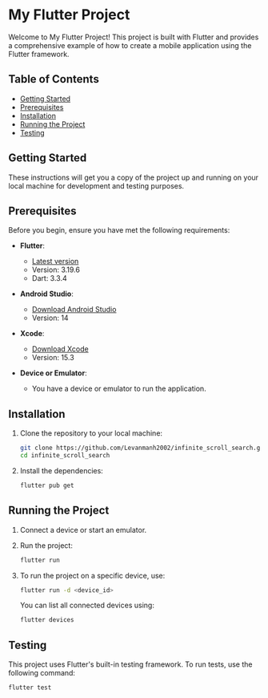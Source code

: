 # My Flutter Project

Welcome to My Flutter Project! This project is built with Flutter and provides a comprehensive example of how to create a mobile application using the Flutter framework.

## Table of Contents

- [Getting Started](#getting-started)
- [Prerequisites](#prerequisites)
- [Installation](#installation)
- [Running the Project](#running-the-project)
- [Testing](#testing)

## Getting Started

These instructions will get you a copy of the project up and running on your local machine for development and testing purposes.

## Prerequisites

Before you begin, ensure you have met the following requirements:

- **Flutter**: 
  - [Latest version](https://flutter.dev/docs/get-started/install)
  - Version: 3.19.6
  - Dart: 3.3.4
  
- **Android Studio**:
  - [Download Android Studio](https://developer.android.com/studio)
  - Version: 14

- **Xcode**:
  - [Download Xcode](https://developer.apple.com/xcode/)
  - Version: 15.3
  
- **Device or Emulator**:
  - You have a device or emulator to run the application.

## Installation

1. Clone the repository to your local machine:

    ```bash
    git clone https://github.com/Levanmanh2002/infinite_scroll_search.git
    cd infinite_scroll_search
    ```

2. Install the dependencies:

    ```bash
    flutter pub get
    ```

## Running the Project

1. Connect a device or start an emulator.

2. Run the project:

    ```bash
    flutter run
    ```

3. To run the project on a specific device, use:

    ```bash
    flutter run -d <device_id>
    ```

    You can list all connected devices using:

    ```bash
    flutter devices
    ```

## Testing

This project uses Flutter's built-in testing framework. To run tests, use the following command:

```bash
flutter test
